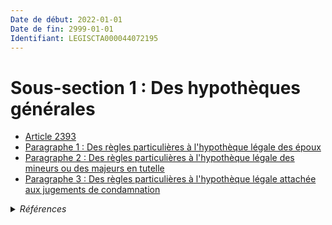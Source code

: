 ```yaml
---
Date de début: 2022-01-01
Date de fin: 2999-01-01
Identifiant: LEGISCTA000044072195
---
```


<h1>Sous-section 1 : Des hypothèques générales</h1>

- [Article 2393](article_2393.md)
- [Paragraphe 1 : Des règles particulières à l'hypothèque légale des époux](paragraphe_1/README.md)
- [Paragraphe 2 :  Des règles particulières à l'hypothèque légale des mineurs ou des majeurs en tutelle](paragraphe_2/README.md)
- [Paragraphe 3 :  Des règles particulières à l'hypothèque légale attachée aux jugements de condamnation](paragraphe_3/README.md)

<details>
  <summary><em>Références</em></summary>

  <h2>Articles faisant référence à la section</h2>
  
  <ul>
    <li>
      <a href="https://legal.tricoteuses.fr//redirection/LEGIARTI000044045526?vers=git&vers=legifrance">Ordonnance n° 2021-1192 du 15 septembre 2021 portant réforme du droit des sûretés - article 15 ENTIEREMENT_MODIF</a> MODIFIE source
    </li>
  </ul>
</details>
